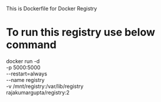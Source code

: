 This is Dockerfile for Docker Registry

# To run this registry use below command

docker run -d				 \
  -p 5000:5000				 \
  --restart=always			 \
  --name registry			 \
  -v /mnt/registry:/var/lib/registry	 \
  rajakumargupta/registry:2
